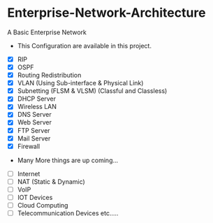 # Enterprise-Network-Architecture
A Basic Enterprise Network

- This Configuration are available in this project.

- [x] RIP
- [x] OSPF
- [x] Routing Redistribution
- [x] VLAN (Using Sub-interface & Physical Link)
- [x] Subnetting (FLSM & VLSM) (Classful and Classless)
- [x] DHCP Server
- [x] Wireless LAN
- [x] DNS Server 
- [x] Web Server
- [x] FTP Server
- [x] Mail Server
- [x] Firewall

- Many More things are up coming...

- [ ] Internet
- [ ] NAT (Static & Dynamic)
- [ ] VoIP
- [ ] IOT Devices
- [ ] Cloud Computing
- [ ] Telecommunication Devices etc.....

